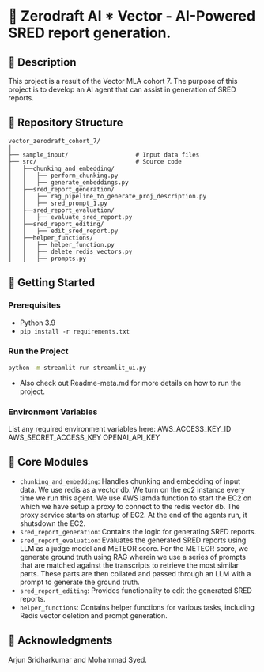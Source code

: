 # 📘 Zerodraft AI * Vector - AI-Powered SRED report generation.
## 📝 Description
This project is a result of the Vector MLA cohort 7. The purpose of this project is to develop an AI agent that can assist in generation of SRED reports.

## 📂 Repository Structure
```
vector_zerodraft_cohort_7/
│
├── sample_input/                   # Input data files
├── src/                            # Source code
│   ├──chunking_and_embedding/
│   │   ├── perform_chunking.py
│   │   ├── generate_embeddings.py
│   ├──sred_report_generation/
│   │   ├── rag_pipeline_to_generate_proj_description.py
│   │   ├── sred_prompt_1.py
│   ├──sred_report_evaluation/
│   │   ├── evaluate_sred_report.py
│   ├──sred_report_editing/
│   │   ├── edit_sred_report.py
│   ├──helper_functions/
│   │   ├── helper_function.py
│   │   ├── delete_redis_vectors.py
│   │   ├── prompts.py
```

## 🚀 Getting Started

### Prerequisites

- Python 3.9
- `pip install -r requirements.txt`

### Run the Project

```bash
python -m streamlit run streamlit_ui.py
```
- Also check out Readme-meta.md for more details on how to run the project.

### Environment Variables

List any required environment variables here:
AWS_ACCESS_KEY_ID
AWS_SECRET_ACCESS_KEY
OPENAI_API_KEY

## 🧠 Core Modules
- `chunking_and_embedding`: Handles chunking and embedding of input data.
We use redis as a vector db. We turn on the ec2 instance every time we run this agent. We use AWS lamda function to start the EC2 on which we have setup a proxy to connect to the redis vector db. The proxy service starts on startup of EC2. At the end of the agents run, it shutsdown the EC2.
- `sred_report_generation`: Contains the logic for generating SRED reports.
- `sred_report_evaluation`: Evaluates the generated SRED reports using LLM as a judge model and METEOR score. For the METEOR score, we generate ground truth using RAG wherein we use a series of prompts that are matched against the transcripts to retrieve the most similar parts. These parts are then collated and passed through an LLM with a prompt to generate the ground truth.
- `sred_report_editing`: Provides functionality to edit the generated SRED reports.
- `helper_functions`: Contains helper functions for various tasks, including Redis vector deletion and prompt generation.

## 🤝 Acknowledgments

Arjun Sridharkumar and Mohammad Syed.
